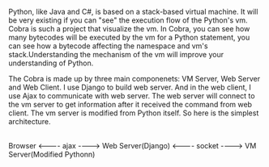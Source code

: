Python, like Java and C#, is based on a stack-based virtual machine. It will be very existing if you can "see" the execution flow of the Python's vm. Cobra is such a project that visualize the vm. In Cobra, you can see how many bytecodes will be executed by the vm for a Python statement, you can see how a bytecode affecting the namespace and vm's stack.Understanding the mechanism of the vm will improve your understanding of Python.

The Cobra is made up by three main componenets: VM Server, Web Server and Web Client. I use Django to build web server. And in the web client, I use Ajax to communicate with web server. The web server will connect to the vm server to get information after it received the command from web client. The vm server is modified from Python itself. So here is the simplest architecture.

<br />
Browser <---- ajax ----> Web Server(Django) <---- socket ----> VM Server(Modified Pythonn)